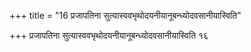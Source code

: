 +++
title = "16 प्रजापतिना सुत्यास्ववभृथोदयनीयानूबन्ध्योदवसानीयास्विति"

+++
प्रजापतिना सुत्यास्ववभृथोदयनीयानूबन्ध्योदवसानीयास्विति १६